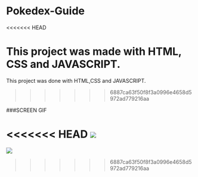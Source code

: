 # Pokedex-Guide
<<<<<<< HEAD

This project was made with HTML, CSS and JAVASCRIPT.
=======
This project was done with HTML,CSS and JAVASCRIPT.
>>>>>>> 6887ca63f50f8f3a0996e4658d5972ad779216aa


###SCREEN GIF

<<<<<<< HEAD
![](pokedex1.gif)
=======
![](pokedexx.gif)
>>>>>>> 6887ca63f50f8f3a0996e4658d5972ad779216aa
